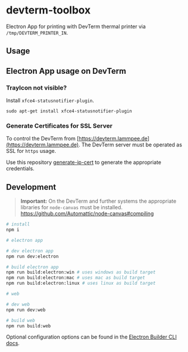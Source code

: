 # devterm-toolbox

Electron App for printing with DevTerm thermal printer via `/tmp/DEVTERM_PRINTER_IN`.

## Usage

## Electron App usage on DevTerm

### TrayIcon not visible?

Install `xfce4-statusnotifier-plugin`.

```
sudo apt-get install xfce4-statusnotifier-plugin
```

### Generate Certificates for SSL Server

To control the DevTerm from [https://devterm.lammpee.de](https://devterm.lammpee.de). 
The DevTerm server must be operated as SSL for `https` usage.

Use this repository [generate-ip-cert](https://github.com/antelle/generate-ip-cert) to generate the appropriate credentials.  

## Development


> **Important:** On the DevTerm and further systems the appropriate libraries for `node-canvas` must be installed.  https://github.com/Automattic/node-canvas#compiling 


```bash
# install
npm i 

# electron app

# dev electron app
npm run dev:electron

# build electron app
npm run build:electron:win # uses windows as build target
npm run build:electron:mac # uses mac as build target
npm run build:electron:linux # uses linux as build target

# web

# dev web
npm run dev:web

# build web
npm run build:web

```

Optional configuration options can be found in the [Electron Builder CLI docs](https://www.electron.build/cli.html).
